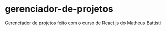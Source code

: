 # gerenciador-de-projetos
 Gerenciador de projetos feito com o curso de React.js do Matheus Battisti
